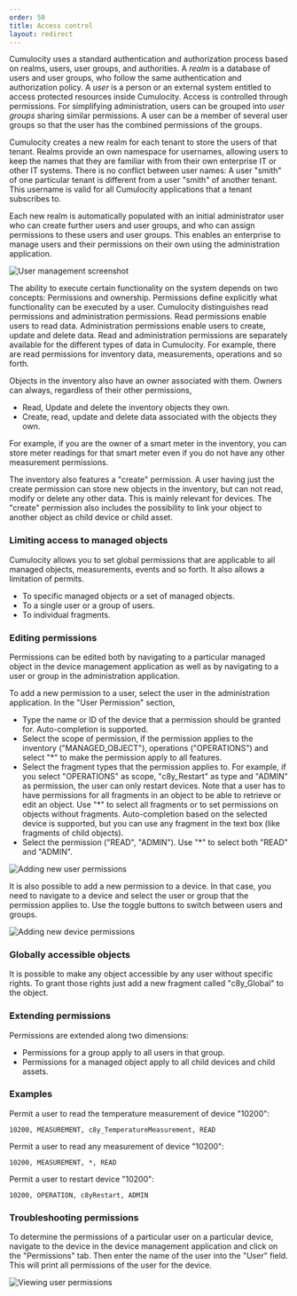 ```yaml
---
order: 50
title: Access control
layout: redirect
---
```


Cumulocity uses a standard authentication and authorization process based on realms, users, user groups, and authorities. A *realm* is a database of users and user groups, who follow the same authentication and authorization policy. A *user* is a person or an external system entitled to access protected resources inside Cumulocity. Access is controlled through permissions. For simplifying administration, users can be grouped into *user groups* sharing similar permissions. A user can be a member of several user groups so that the user has the combined permissions of the groups.

Cumulocity creates a new realm for each tenant to store the users of that tenant. Realms provide an own namespace for usernames, allowing users to keep the names that they are familiar with from their own enterprise IT or other IT systems. There is no conflict between user names: A user "smith" of one particular tenant is different from a user "smith" of another tenant. This username is valid for all Cumulocity applications that a tenant subscribes to.

Each new realm is automatically populated with an initial administrator user who can create further users and user groups, and who can assign permissions to these users and user groups. This enables an enterprise to manage users and their permissions on their own using the administration application.

![User management screenshot](/guides/images/concepts-guide/usermanagement.png)

The ability to execute certain functionality on the system depends on two concepts: Permissions and ownership. Permissions define explicitly what functionality can be executed by a user. Cumulocity distinguishes read permissions and administration permissions. Read permissions enable users to read data. Administration permissions enable users to create, update and delete data. Read and administration permissions are separately available for the different types of data in Cumulocity. For example, there are read permissions for inventory data, measurements, operations and so forth.

Objects in the inventory also have an owner associated with them. Owners can always, regardless of their other permissions,

-   Read, Update and delete the inventory objects they own.
-   Create, read, update and delete data associated with the objects they own.

For example, if you are the owner of a smart meter in the inventory, you can store meter readings for that smart meter even if you do not have any other measurement permissions.

The inventory also features a "create" permission. A user having just the create permission can store new objects in the inventory, but can not read, modify or delete any other data. This is mainly relevant for devices. The "create" permission also includes the possibility to link your object to another object as child device or child asset.

### Limiting access to managed objects

Cumulocity allows you to set global permissions that are applicable to all managed objects, measurements, events and so forth. It also allows a limitation of permits.

* To specific managed objects or a set of managed objects. 
* To a single user or a group of users.
* To individual fragments.

### Editing permissions

Permissions can be edited both by navigating to a particular managed object in the device management application as well as by navigating to a user or group in the administration application.

To add a new permission to a user, select the user in the administration application. In the "User Permission" section, 

* Type the name or ID of the device that a permission should be granted for. Auto-completion is supported.
* Select the scope of permission, if the permission applies to the inventory ("MANAGED_OBJECT"), operations ("OPERATIONS") and select "*" to make the permission apply to all features.
* Select the fragment types that the permission applies to. For example, if you select "OPERATIONS" as scope, "c8y_Restart" as type and "ADMIN" as permission, the user can only restart devices. Note that a user has to have permissions for all fragments in an object to be able to retrieve or edit an object. Use "*" to select all fragments or to set permissions on objects without fragments. Auto-completion based on the selected device is supported, but you can use any fragment in the text box (like fragments of child objects).
* Select the permission ("READ", "ADMIN"). Use "*" to select both "READ" and "ADMIN".

![Adding new user permissions](/guides/images/acl/acl_admin1.jpg)

It is also possible to add a new permission to a device. In that case, you need to navigate to a device and select the user or group that the permission applies to. Use the toggle buttons to switch between users and groups.

![Adding new device permissions](/guides/images/acl/acl_dm2.png)

### Globally accessible objects

It is possible to make any object accessible by any user without specific rights. To grant those rights just add a new fragment called "c8y_Global" to the object.

### Extending permissions

Permissions are extended along two dimensions:

* Permissions for a group apply to all users in that group.
* Permissions for a managed object apply to all child devices and child assets.

### Examples

Permit a user to read the temperature measurement of device "10200":

	10200, MEASUREMENT, c8y_TemperatureMeasurement, READ

Permit a user to read any measurement of device "10200":

	10200, MEASUREMENT, *, READ

Permit a user to restart device "10200":

	10200, OPERATION, c8yRestart, ADMIN

### Troubleshooting permissions

To determine the permissions of a particular user on a particular device, navigate to the device in the device management application and click on the "Permissions" tab. Then enter the name of the user into the "User" field. This will print all permissions of the user for the device.

![Viewing user permissions](/guides/images/acl/acl_dm1.png)

